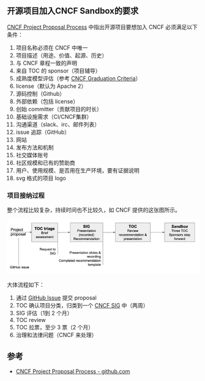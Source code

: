 ## 开源项目加入CNCF Sandbox的要求

[CNCF Project Proposal Process](https://github.com/cncf/toc/blob/master/process/project_proposals.adoc) 中指出开源项目要想加入 CNCF 必须满足以下条件：

1. 项目名称必须在 CNCF 中唯一
2. 项目描述（用途、价值、起源、历史）
3. 与 CNCF 章程一致的声明
4. 来自 TOC 的 sponsor（项目辅导）
5. 成熟度模型评估（参考 [CNCF Graduation Criteria](https://github.com/cncf/toc/blob/master/process/project_proposals.adoc)）
6. license（默认为 Apache 2）
7. 源码控制（Github）
8. 外部依赖（包括 license）
9. 创始 committer（贡献项目的时长）
10. 基础设施需求（CI/CNCF集群）
11. 沟通渠道（slack、irc、邮件列表）
12. issue 追踪（GitHub）
13. 网站
14. 发布方法和机制
15. 社交媒体账号
16. 社区规模和已有的赞助商
17. 用户、使用规模、是否用在生产环境，要有证据说明
18. svg 格式的项目 logo

### 项目接纳过程

整个流程比较复杂，持续时间也不比较久，如 CNCF 提供的这张图所示。

![sandbox 流程](../images/sandbox-process.png)

大体流程如下：

1. 通过 [GitHub Issue](https://github.com/cncf/toc/issues) 提交 proposal
1. TOC 确认项目分类，归类到一个 [CNCF SIG](https://github.com/cncf/toc/blob/master/sigs/cncf-sigs.md) 中（两周）
1. SIG 评估（1到 2 个月）
1. TOC review
1. TOC 拉票，至少 3 票（2 个月）
1. 治理和法律问题（CNCF 来处理）

## 参考

- [CNCF Project Proposal Process - github.com](https://github.com/cncf/toc/blob/master/process/project_proposals.adoc)
